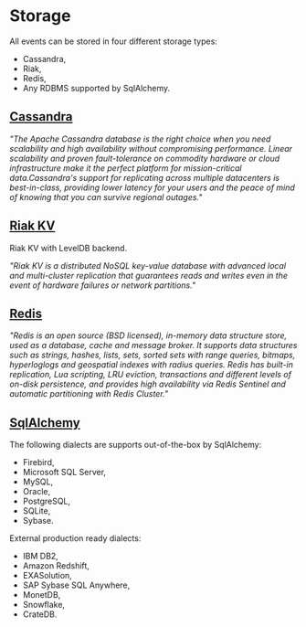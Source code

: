 # Storage

All events can be stored in four different storage types:

* Cassandra,
* Riak,
* Redis,
* Any RDBMS supported by SqlAlchemy.

## [Cassandra](http://cassandra.apache.org/)

_"The Apache Cassandra database is the right choice when you need scalability and high availability without compromising performance. Linear scalability and proven fault-tolerance on commodity hardware or cloud infrastructure make it the perfect platform for mission-critical data.Cassandra's support for replicating across multiple datacenters is best-in-class, providing lower latency for your users and the peace of mind of knowing that you can survive regional outages."_

## [Riak KV](http://basho.com/products/riak-kv/)

Riak KV with LevelDB backend.

_"Riak KV is a distributed NoSQL key-value database with advanced local and multi-cluster replication that guarantees reads and writes even in the event of hardware failures or network partitions."_


## [Redis](https://redis.io/)

_"Redis is an open source (BSD licensed), in-memory data structure store, used as a database, cache and message broker. It supports data structures such as strings, hashes, lists, sets, sorted sets with range queries, bitmaps, hyperloglogs and geospatial indexes with radius queries. Redis has built-in replication, Lua scripting, LRU eviction, transactions and different levels of on-disk persistence, and provides high availability via Redis Sentinel and automatic partitioning with Redis Cluster."_

## [SqlAlchemy](https://www.sqlalchemy.org/)

The following dialects are supports out-of-the-box by SqlAlchemy:

* Firebird,
* Microsoft SQL Server,
* MySQL,
* Oracle,
* PostgreSQL,
* SQLite,
* Sybase.

External production ready dialects:

* IBM DB2,
* Amazon Redshift,
* EXASolution,
* SAP Sybase SQL Anywhere,
* MonetDB,
* Snowflake,
* CrateDB.
